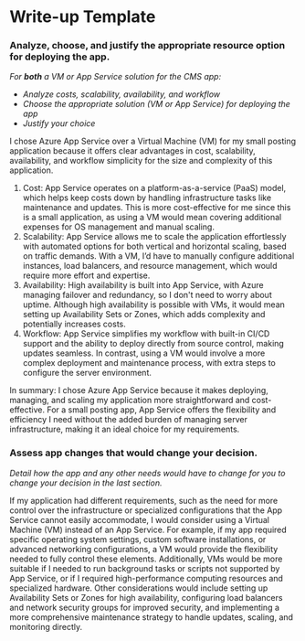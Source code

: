 # Write-up Template

### Analyze, choose, and justify the appropriate resource option for deploying the app.

*For **both** a VM or App Service solution for the CMS app:*
- *Analyze costs, scalability, availability, and workflow*
- *Choose the appropriate solution (VM or App Service) for deploying the app*
- *Justify your choice*

I chose Azure App Service over a Virtual Machine (VM) for my small posting application because it offers clear advantages in cost, scalability, availability, and workflow simplicity for the size and complexity of this application.

1.	Cost: App Service operates on a platform-as-a-service (PaaS) model, which helps keep costs down by handling infrastructure tasks like maintenance and updates. This is more cost-effective for me since this is a small application, as using a VM would mean covering additional expenses for OS management and manual scaling.
2.	Scalability: App Service allows me to scale the application effortlessly with automated options for both vertical and horizontal scaling, based on traffic demands. With a VM, I’d have to manually configure additional instances, load balancers, and resource management, which would require more effort and expertise.
3.	Availability: High availability is built into App Service, with Azure managing failover and redundancy, so I don't need to worry about uptime. Although high availability is possible with VMs, it would mean setting up Availability Sets or Zones, which adds complexity and potentially increases costs.
4.	Workflow: App Service simplifies my workflow with built-in CI/CD support and the ability to deploy directly from source control, making updates seamless. In contrast, using a VM would involve a more complex deployment and maintenance process, with extra steps to configure the server environment.
   
In summary: I chose Azure App Service because it makes deploying, managing, and scaling my application more straightforward and cost-effective. For a small posting app, App Service offers the flexibility and efficiency I need without the added burden of managing server infrastructure, making it an ideal choice for my requirements.


### Assess app changes that would change your decision.

*Detail how the app and any other needs would have to change for you to change your decision in the last section.* 

If my application had different requirements, such as the need for more control over the infrastructure or specialized configurations that the App Service cannot easily accommodate, I would consider using a Virtual Machine (VM) instead of an App Service. For example, if my app required specific operating system settings, custom software installations, or advanced networking configurations, a VM would provide the flexibility needed to fully control these elements. Additionally, VMs would be more suitable if I needed to run background tasks or scripts not supported by App Service, or if I required high-performance computing resources and specialized hardware. Other considerations would include setting up Availability Sets or Zones for high availability, configuring load balancers and network security groups for improved security, and implementing a more comprehensive maintenance strategy to handle updates, scaling, and monitoring directly.
